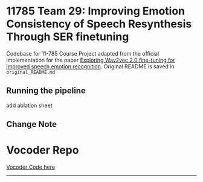 # 11785 Team 29: Improving Emotion Consistency of Speech Resynthesis Through SER finetuning

Codebase for 11-785 Course Project adapted from the official implementation for the paper [Exploring Wav2vec 2.0 fine-tuning for improved speech emotion recognition](http://arxiv.org/abs/2110.06309). Original README is saved in `original_README.md`


## Running the pipeline
add ablation sheet
## Change Note

# Vocoder Repo
[Vocoder Code here](https://github.com/jeffersonHsieh/speech-resynthesis.git)





--------------------------------------------------------------------------------------------------
